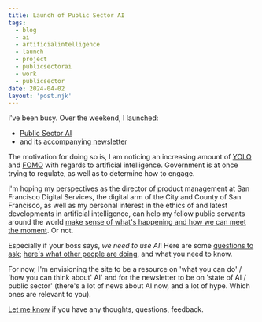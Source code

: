 ```yaml
---
title: Launch of Public Sector AI
tags: 
  - blog
  - ai 
  - artificialintelligence
  - launch
  - project
  - publicsectorai
  - work
  - publicsector 
date: 2024-04-02
layout: 'post.njk'
---
```


I've been busy. Over the weekend, I launched:

- [Public Sector AI](https://publicsectorai.tech/)
- and its [accompanying newsletter](https://news.publicsectorai.tech/)

The motivation for doing so is, I am noticing an increasing amount of [YOLO](https://dictionary.cambridge.org/dictionary/english/yolo) and [FOMO](https://dictionary.cambridge.org/dictionary/english/fomo?q=FOMO) with regards to artificial intelligence. Government is at once trying to regulate, as well as to determine how to engage. 

I'm hoping my perspectives as the director of product management at San Francisco Digital Services, the digital arm of the City and County of San Francisco, as well as my personal interest in the ethics of and latest developments in artificial intelligence, can help my fellow public servants around the world [make sense of what's happening and how we can meet the moment](https://publicsectorai.tech/posts/welcome/). Or not.

Especially if your boss says, _we need to use AI_! Here are some [questions to ask](https://publicsectorai.tech/posts/questions-to-ask/); [here's what other people are doing](https://publicsectorai.tech/posts/what-is-ai/), and what you need to know.

For now, I'm envisioning the site to be a resource on 'what you can do' / 'how you can think about' AI' and for the newsletter to be on 'state of AI / public sector' (there's a lot of news about AI now, and a lot of hype. Which ones are relevant to you).

[Let me know](/contact) if you have any thoughts, questions, feedback.